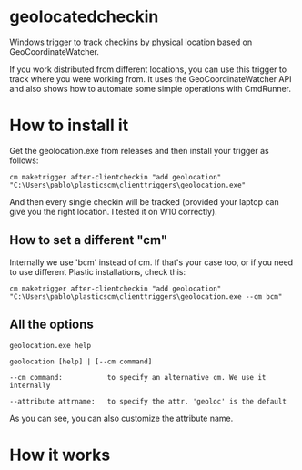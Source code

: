 # geolocatedcheckin
Windows trigger to track checkins by physical location based on GeoCoordinateWatcher.

If you work distributed from different locations, you can use this trigger to track where you were working from. It uses the GeoCoordinateWatcher API and also shows how to automate some simple operations with CmdRunner.

# How to install it
Get the geolocation.exe from releases and then install your trigger as follows:

  ``cm maketrigger after-clientcheckin "add geolocation" "C:\Users\pablo\plasticscm\clienttriggers\geolocation.exe"``
  
And then every single checkin will be tracked (provided your laptop can give you the right location. I tested it on W10 correctly).

## How to set a different "cm"
Internally we use 'bcm' instead of cm. If that's your case too, or if you need to use different Plastic installations, check this:

  ``cm maketrigger after-clientcheckin "add geolocation" "C:\Users\pablo\plasticscm\clienttriggers\geolocation.exe --cm bcm"``
  
## All the options
   ``geolocation.exe help``
   
   ``geolocation [help] | [--cm command]``
    
    --cm command:           to specify an alternative cm. We use it internally
    
    --attribute attrname:   to specify the attr. 'geoloc' is the default

As you can see, you can also customize the attribute name.

# How it works
        
